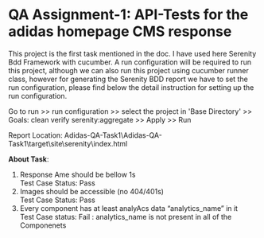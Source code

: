 
<h1>QA Assignment-1: API-Tests for the adidas homepage CMS response </h1>

This project is the first task mentioned in the doc. I have used here Serenity Bdd Framework with cucumber. A run configuration will be required to run this project, although we can also run this project using cucumber runner class, however for generating the Serenity BDD report we have to set the run configuration, please find below the detail instruction for setting up the run configuration.

Go to run >> run configuration >> select the project in 'Base Directory'  >> Goals: clean verify serenity:aggregate >> Apply >> Run


Report Location: Adidas-QA-Task1\Adidas-QA-Task1\target\site\serenity\index.html


<Strong>About Task</Strong>:

1. Response Ame should be bellow 1s<br>
Test Case Status: Pass
2. Images should be accessible (no 404/401s)<br>
Test Case Status: Pass
3. Every component has at least analyAcs data “analytics_name” in it<br>
Test Case status: Fail : analytics_name is not present in all of the Componenets
